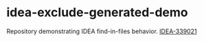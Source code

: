 # idea-exclude-generated-demo
Repository demonstrating IDEA find-in-files behavior. [IDEA-339021](https://youtrack.jetbrains.com/issue/IDEA-339021/Cannot-exclude-generated-files-in-buildSrc-from-Find-In-Files)
